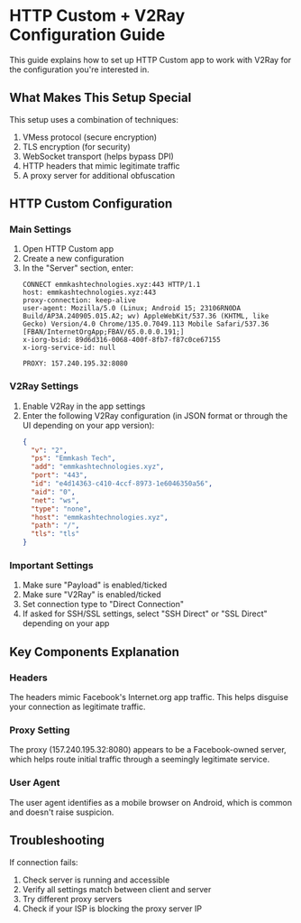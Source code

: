 # HTTP Custom + V2Ray Configuration Guide

This guide explains how to set up HTTP Custom app to work with V2Ray for the configuration you're interested in.

## What Makes This Setup Special

This setup uses a combination of techniques:
1. VMess protocol (secure encryption)
2. TLS encryption (for security)
3. WebSocket transport (helps bypass DPI)
4. HTTP headers that mimic legitimate traffic
5. A proxy server for additional obfuscation

## HTTP Custom Configuration

### Main Settings
1. Open HTTP Custom app
2. Create a new configuration
3. In the "Server" section, enter:
   ```
   CONNECT emmkashtechnologies.xyz:443 HTTP/1.1
   host: emmkashtechnologies.xyz:443
   proxy-connection: keep-alive
   user-agent: Mozilla/5.0 (Linux; Android 15; 23106RN0DA Build/AP3A.240905.015.A2; wv) AppleWebKit/537.36 (KHTML, like Gecko) Version/4.0 Chrome/135.0.7049.113 Mobile Safari/537.36 [FBAN/InternetOrgApp;FBAV/65.0.0.0.191;]
   x-iorg-bsid: 89d6d316-0068-400f-8fb7-f87c0ce67155
   x-iorg-service-id: null
   
   PROXY: 157.240.195.32:8080
   ```

### V2Ray Settings
1. Enable V2Ray in the app settings
2. Enter the following V2Ray configuration (in JSON format or through the UI depending on your app version):
   ```json
   {
     "v": "2",
     "ps": "Emmkash Tech",
     "add": "emmkashtechnologies.xyz",
     "port": "443",
     "id": "e4d14363-c410-4ccf-8973-1e6046350a56",
     "aid": "0",
     "net": "ws",
     "type": "none",
     "host": "emmkashtechnologies.xyz",
     "path": "/",
     "tls": "tls"
   }
   ```

### Important Settings
1. Make sure "Payload" is enabled/ticked
2. Make sure "V2Ray" is enabled/ticked
3. Set connection type to "Direct Connection" 
4. If asked for SSH/SSL settings, select "SSH Direct" or "SSL Direct" depending on your app

## Key Components Explanation

### Headers
The headers mimic Facebook's Internet.org app traffic. This helps disguise your connection as legitimate traffic.

### Proxy Setting
The proxy (157.240.195.32:8080) appears to be a Facebook-owned server, which helps route initial traffic through a seemingly legitimate service.

### User Agent
The user agent identifies as a mobile browser on Android, which is common and doesn't raise suspicion.

## Troubleshooting
If connection fails:
1. Check server is running and accessible
2. Verify all settings match between client and server
3. Try different proxy servers
4. Check if your ISP is blocking the proxy server IP 
